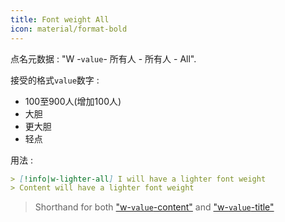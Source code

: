 ```yaml
---
title: Font weight All
icon: material/format-bold
---
```


点名元数据 : "W -`value`- 所有人 - 所有人 - All".

接受的格式`value`数字 :
- 100至900人(增加100人)
- 大胆
- 更大胆
- 轻点

用法 :
```md
> [!info|w-lighter-all] I will have a lighter font weight
> Content will have a lighter font weight
```
> Shorthand for both ["w-`value`-content"](。/content-styling/page-14.md) and ["w-`value`-title"](。/title-styling/page-24.md)